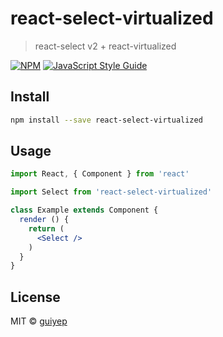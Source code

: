 # react-select-virtualized

> react-select v2 + react-virtualized

[![NPM](https://img.shields.io/npm/v/react-select-virtualized.svg)](https://www.npmjs.com/package/react-select-virtualized) [![JavaScript Style Guide](https://img.shields.io/badge/code_style-standard-brightgreen.svg)](https://standardjs.com)

## Install

```bash
npm install --save react-select-virtualized
```

## Usage

```jsx
import React, { Component } from 'react'

import Select from 'react-select-virtualized'

class Example extends Component {
  render () {
    return (
      <Select />
    )
  }
}
```

## License

MIT © [guiyep](https://github.com/guiyep)
